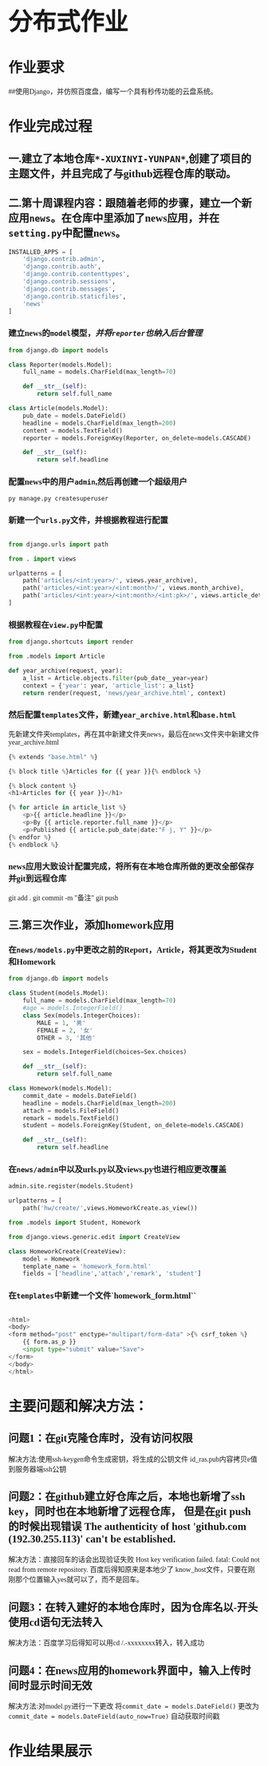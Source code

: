 # <font face="黑体" size=20>分布式作业</font>


# <font face="楷体">作业要求
##使用Django，并仿照百度盘，编写一个具有秒传功能的云盘系统。

# 作业完成过程
## 一.建立了本地仓库`*-XUXINYI-YUNPAN*`,创建了项目的主题文件，并且完成了与github远程仓库的联动。

## 二.第十周课程内容：跟随着老师的步骤，建立一个新应用`news`。在仓库中里添加了news应用，并在`setting.py`中配置news。
```python
INSTALLED_APPS = [
    'django.contrib.admin',
    'django.contrib.auth',
    'django.contrib.contenttypes',
    'django.contrib.sessions',
    'django.contrib.messages',
    'django.contrib.staticfiles',
    'news'
]
```
### <font face="楷体">建立news的`model`模型，*并将`reporter`也纳入后台管理*
```python
from django.db import models

class Reporter(models.Model):
    full_name = models.CharField(max_length=70)

    def __str__(self):
        return self.full_name

class Article(models.Model):
    pub_date = models.DateField()
    headline = models.CharField(max_length=200)
    content = models.TextField()
    reporter = models.ForeignKey(Reporter, on_delete=models.CASCADE)

    def __str__(self):
        return self.headline
```   
### 配置news中的用户`admin`,然后再创建一个超级用户
    py manage.py createsuperuser
### 新建一个`urls.py`文件，并根据教程进行配置
```python

from django.urls import path

from . import views

urlpatterns = [
    path('articles/<int:year>/', views.year_archive),
    path('articles/<int:year>/<int:month>/', views.month_archive),
    path('articles/<int:year>/<int:month>/<int:pk>/', views.article_detail),
]
```
### 根据教程在`view.py`中配置
```python
from django.shortcuts import render

from .models import Article

def year_archive(request, year):
    a_list = Article.objects.filter(pub_date__year=year)
    context = {'year': year, 'article_list': a_list}
    return render(request, 'news/year_archive.html', context)
```
### 然后配置`templates`文件，新建`year_archive.html`和`base.html`
先新建文件夹templates，再在其中新建文件夹news，最后在news文件夹中新建文件year_archive.html
```python
{% extends "base.html" %}

{% block title %}Articles for {{ year }}{% endblock %}

{% block content %}
<h1>Articles for {{ year }}</h1>

{% for article in article_list %}
    <p>{{ article.headline }}</p>
    <p>By {{ article.reporter.full_name }}</p>
    <p>Published {{ article.pub_date|date:"F j, Y" }}</p>
{% endfor %}
{% endblock %}
```
### news应用大致设计配置完成，将所有在本地仓库所做的更改全部保存并git到远程仓库
  git add .
  git commit -m "备注"
  git push

## 三.第三次作业，添加homework应用
### 在`news/models.py`中更改之前的Report，Article，将其更改为Student和Homework
```python
from django.db import models

class Student(models.Model):
    full_name = models.CharField(max_length=70)
    #age = models.IntegerField()
    class Sex(models.IntegerChoices):
        MALE = 1, '男'
        FEMALE = 2, '女'
        OTHER = 3, '其他'

    sex = models.IntegerField(choices=Sex.choices)

    def __str__(self):
        return self.full_name

class Homework(models.Model):
    commit_date = models.DateField()
    headline = models.CharField(max_length=200)
    attach = models.FileField()
    remark = models.TextField()
    student = models.ForeignKey(Student, on_delete=models.CASCADE)

    def __str__(self):
        return self.headline
```
### 在`news/admin`中以及urls.py以及views.py也进行相应更改覆盖
```python
admin.site.register(models.Student)

urlpatterns = [
    path('hw/create/',views.HomeworkCreate.as_view())

from .models import Student, Homework

from django.views.generic.edit import CreateView

class HomeworkCreate(CreateView):
    model = Homework
    template_name = 'homework_form.html'
    fields = ['headline','attach','remark', 'student']

```
### 在`templates`中新建一个文件`homework_form.html``
```python

<html>
<body>
<form method="post" enctype="multipart/form-data" >{% csrf_token %}
    {{ form.as_p }}
    <input type="submit" value="Save">
</form>
</body>
</html>
```
### 
# 主要问题和解决方法：
## 问题1：在git克隆仓库时，没有访问权限

解决方法:使用ssh-keygen命令生成密钥，将生成的公钥文件 id_ras.pub内容拷贝e值到服务器端ssh公钥

## 问题2：在github建立好仓库之后，本地也新增了ssh key，同时也在本地新增了远程仓库， 但是在git push的时候出现错误 The authenticity of host 'github.com (192.30.255.113)' can't be established.

解决方法：直接回车的话会出现验证失败
Host key verification failed.
fatal: Could not read from remote repository.
百度后得知原来是本地少了 know_host文件，只要在刚刚那个位置输入yes就可以了，而不是回车。

## 问题3：在转入建好的本地仓库时，因为仓库名以-开头 使用cd语句无法转入

解决方法：百度学习后得知可以用cd /.-xxxxxxxx转入，转入成功

## 问题4：在news应用的homework界面中，输入上传时间时显示时间无效

解决方法:对model.py进行一下更改
 将`commit_date = models.DateField()`
 更改为`commit_date = models.DateField(auto_now=True)` 自动获取时间戳







# 作业结果展示
